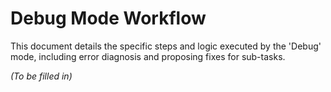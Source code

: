 # Debug Mode Workflow

This document details the specific steps and logic executed by the 'Debug' mode, including error diagnosis and proposing fixes for sub-tasks.

*(To be filled in)*